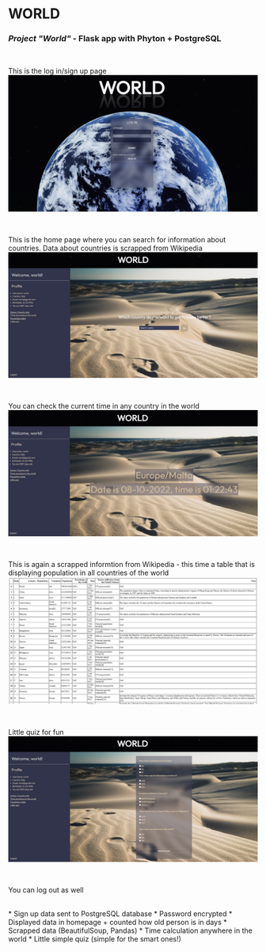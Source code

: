 # WORLD
### *Project "World"* - Flask app with Phyton + PostgreSQL
<br>
<p>
  This is the log in/sign up page
  <img src="static/pics/world-login.jpg" />
</p>
<br>
<p>
  This is the home page where you can search for information about countries. Data about countries is scrapped from Wikipedia
  <img src="static/pics/world-home.jpg" />
</p>
<br>
<p>
  You can check the current time in any country in the world
  <img src="static/pics/world-time.jpg" />
</p>
<br>
<p>
  This is again a scrapped informtion from Wikipedia - this time a table that is displaying population in all countries of the world
  <img src="static/pics/world-table.jpg" />
</p>
<br>
<p>
  Little quiz for fun
  <img src="static/pics/world-quiz.jpg" />
</p>
<br>
<p>
   You can log out as well
</p>
<br>
* Sign up data sent to PostgreSQL database
* Password encrypted
* Displayed data in homepage + counted how old person is in days
* Scrapped data (BeautifulSoup, Pandas)
* Time calculation anywhere in the world
* Little simple quiz (simple for the smart ones!)

